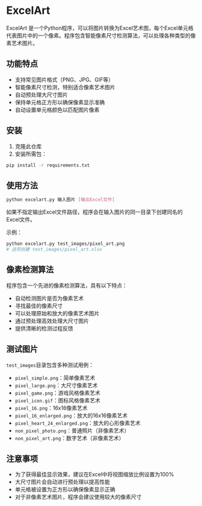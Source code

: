 # ExcelArt

ExcelArt 是一个Python程序，可以将图片转换为Excel艺术图，每个Excel单元格代表图片中的一个像素。程序包含智能像素尺寸检测算法，可以处理各种类型的像素艺术图片。

## 功能特点

- 支持常见图片格式（PNG、JPG、GIF等）
- 智能像素尺寸检测，特别适合像素艺术图片
- 自动预处理大尺寸图片
- 保持单元格正方形以确保像素显示准确
- 自动设置单元格颜色以匹配图片像素

## 安装

1. 克隆此仓库
2. 安装所需包：
```bash
pip install -r requirements.txt
```

## 使用方法

```bash
python excelart.py 输入图片 [输出Excel文件]
```

如果不指定输出Excel文件路径，程序会在输入图片的同一目录下创建同名的Excel文件。

示例：
```bash
python excelart.py test_images/pixel_art.png
# 这将创建 test_images/pixel_art.xlsx
```

## 像素检测算法

程序包含一个先进的像素检测算法，具有以下特点：
- 自动检测图片是否为像素艺术
- 寻找最佳的像素尺寸
- 可以处理原始和放大的像素艺术图片
- 通过预处理高效处理大尺寸图片
- 提供清晰的检测过程反馈

## 测试图片

`test_images`目录包含多种测试用例：
- `pixel_simple.png`：简单像素艺术
- `pixel_large.png`：大尺寸像素艺术
- `pixel_game.png`：游戏风格像素艺术
- `pixel_icon.gif`：图标风格像素艺术
- `pixel_16.png`：16x16像素艺术
- `pixel_16_enlarged.png`：放大的16x16像素艺术
- `pixel_heart_24_enlarged.png`：放大的心形像素艺术
- `non_pixel_photo.png`：普通照片（非像素艺术）
- `non_pixel_art.png`：数字艺术（非像素艺术）

## 注意事项

- 为了获得最佳显示效果，建议在Excel中将视图缩放比例设置为100%
- 大尺寸图片会自动进行预处理以提高性能
- 单元格被设置为正方形以确保像素显示正确
- 对于非像素艺术图片，程序会建议使用较大的像素尺寸
